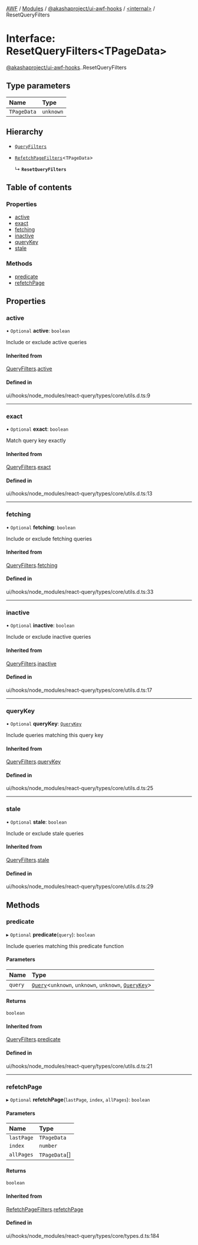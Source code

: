 [AWF](../README.md) / [Modules](../modules.md) / [@akashaproject/ui-awf-hooks](../modules/akashaproject_ui_awf_hooks.md) / [<internal\>](../modules/akashaproject_ui_awf_hooks._internal_.md) / ResetQueryFilters

# Interface: ResetQueryFilters<TPageData\>

[@akashaproject/ui-awf-hooks](../modules/akashaproject_ui_awf_hooks.md).[<internal>](../modules/akashaproject_ui_awf_hooks._internal_.md).ResetQueryFilters

## Type parameters

| Name | Type |
| :------ | :------ |
| `TPageData` | `unknown` |

## Hierarchy

- [`QueryFilters`](akashaproject_ui_awf_hooks._internal_.QueryFilters.md)

- [`RefetchPageFilters`](akashaproject_ui_awf_hooks._internal_.RefetchPageFilters.md)<`TPageData`\>

  ↳ **`ResetQueryFilters`**

## Table of contents

### Properties

- [active](akashaproject_ui_awf_hooks._internal_.ResetQueryFilters.md#active)
- [exact](akashaproject_ui_awf_hooks._internal_.ResetQueryFilters.md#exact)
- [fetching](akashaproject_ui_awf_hooks._internal_.ResetQueryFilters.md#fetching)
- [inactive](akashaproject_ui_awf_hooks._internal_.ResetQueryFilters.md#inactive)
- [queryKey](akashaproject_ui_awf_hooks._internal_.ResetQueryFilters.md#querykey)
- [stale](akashaproject_ui_awf_hooks._internal_.ResetQueryFilters.md#stale)

### Methods

- [predicate](akashaproject_ui_awf_hooks._internal_.ResetQueryFilters.md#predicate)
- [refetchPage](akashaproject_ui_awf_hooks._internal_.ResetQueryFilters.md#refetchpage)

## Properties

### active

• `Optional` **active**: `boolean`

Include or exclude active queries

#### Inherited from

[QueryFilters](akashaproject_ui_awf_hooks._internal_.QueryFilters.md).[active](akashaproject_ui_awf_hooks._internal_.QueryFilters.md#active)

#### Defined in

ui/hooks/node_modules/react-query/types/core/utils.d.ts:9

___

### exact

• `Optional` **exact**: `boolean`

Match query key exactly

#### Inherited from

[QueryFilters](akashaproject_ui_awf_hooks._internal_.QueryFilters.md).[exact](akashaproject_ui_awf_hooks._internal_.QueryFilters.md#exact)

#### Defined in

ui/hooks/node_modules/react-query/types/core/utils.d.ts:13

___

### fetching

• `Optional` **fetching**: `boolean`

Include or exclude fetching queries

#### Inherited from

[QueryFilters](akashaproject_ui_awf_hooks._internal_.QueryFilters.md).[fetching](akashaproject_ui_awf_hooks._internal_.QueryFilters.md#fetching)

#### Defined in

ui/hooks/node_modules/react-query/types/core/utils.d.ts:33

___

### inactive

• `Optional` **inactive**: `boolean`

Include or exclude inactive queries

#### Inherited from

[QueryFilters](akashaproject_ui_awf_hooks._internal_.QueryFilters.md).[inactive](akashaproject_ui_awf_hooks._internal_.QueryFilters.md#inactive)

#### Defined in

ui/hooks/node_modules/react-query/types/core/utils.d.ts:17

___

### queryKey

• `Optional` **queryKey**: [`QueryKey`](../modules/akashaproject_ui_awf_hooks._internal_.md#querykey)

Include queries matching this query key

#### Inherited from

[QueryFilters](akashaproject_ui_awf_hooks._internal_.QueryFilters.md).[queryKey](akashaproject_ui_awf_hooks._internal_.QueryFilters.md#querykey)

#### Defined in

ui/hooks/node_modules/react-query/types/core/utils.d.ts:25

___

### stale

• `Optional` **stale**: `boolean`

Include or exclude stale queries

#### Inherited from

[QueryFilters](akashaproject_ui_awf_hooks._internal_.QueryFilters.md).[stale](akashaproject_ui_awf_hooks._internal_.QueryFilters.md#stale)

#### Defined in

ui/hooks/node_modules/react-query/types/core/utils.d.ts:29

## Methods

### predicate

▸ `Optional` **predicate**(`query`): `boolean`

Include queries matching this predicate function

#### Parameters

| Name | Type |
| :------ | :------ |
| `query` | [`Query`](../classes/akashaproject_ui_awf_hooks._internal_.Query.md)<`unknown`, `unknown`, `unknown`, [`QueryKey`](../modules/akashaproject_ui_awf_hooks._internal_.md#querykey)\> |

#### Returns

`boolean`

#### Inherited from

[QueryFilters](akashaproject_ui_awf_hooks._internal_.QueryFilters.md).[predicate](akashaproject_ui_awf_hooks._internal_.QueryFilters.md#predicate)

#### Defined in

ui/hooks/node_modules/react-query/types/core/utils.d.ts:21

___

### refetchPage

▸ `Optional` **refetchPage**(`lastPage`, `index`, `allPages`): `boolean`

#### Parameters

| Name | Type |
| :------ | :------ |
| `lastPage` | `TPageData` |
| `index` | `number` |
| `allPages` | `TPageData`[] |

#### Returns

`boolean`

#### Inherited from

[RefetchPageFilters](akashaproject_ui_awf_hooks._internal_.RefetchPageFilters.md).[refetchPage](akashaproject_ui_awf_hooks._internal_.RefetchPageFilters.md#refetchpage)

#### Defined in

ui/hooks/node_modules/react-query/types/core/types.d.ts:184
